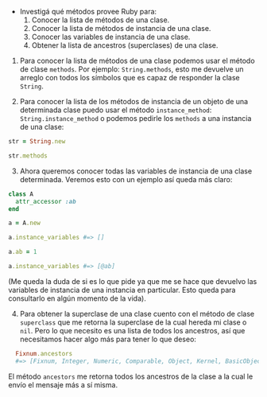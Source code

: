 * Investigá qué métodos provee Ruby para:
  1. Conocer la lista de métodos de una clase.
  2. Conocer la lista de métodos de instancia de una clase.
  3. Conocer las variables de instancia de una clase.
  4. Obtener la lista de ancestros (superclases) de una clase.


1. Para conocer la lista de métodos de una clase podemos usar el método de clase ```methods```. Por ejemplo: ```String.methods```, esto me devuelve un arreglo con todos los símbolos que es capaz de responder la clase ```String```.

2. Para conocer la lista de los métodos de instancia de un objeto de una determinada clase puedo usar el método ```instance_method```: ```String.instance_method``` o podemos pedirle los ```methods``` a una instancia de una clase:

  ```ruby
  str = String.new

  str.methods
  ```

3. Ahora queremos conocer todas las variables de instancia de una clase determinada. Veremos esto con un ejemplo así queda más claro:

  ```ruby
  class A
    attr_accessor :ab
  end

  a = A.new

  a.instance_variables #=> []

  a.ab = 1

  a.instance_variables #=> [@ab]

  ```
  (Me queda la duda de si es lo que pide ya que me se hace que devuelvo las variables de instancia de una instancia en particular. Esto queda para consultarlo en algún momento de la vida).

4. Para obtener la superclase de una clase cuento con el método de clase ```superclass``` que me retorna la superclase de la cual hereda mi clase o ```nil```. Pero lo que necesito es una lista de todos los ancestros, así que necesitamos hacer algo más para tener lo que deseo:

  ```ruby
    Fixnum.ancestors
    #=> [Fixnum, Integer, Numeric, Comparable, Object, Kernel, BasicObject]
  ```
  El método ```ancestors``` me retorna todos los ancestros de la clase a la cual le envío el mensaje más a sí misma. 
